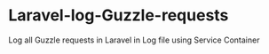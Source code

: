 # Laravel-log-Guzzle-requests
Log all Guzzle requests in Laravel in Log file using Service Container

